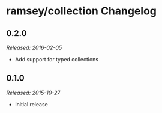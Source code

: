 # ramsey/collection Changelog

## 0.2.0

_Released: 2016-02-05_

* Add support for typed collections

## 0.1.0

_Released: 2015-10-27_

* Initial release
